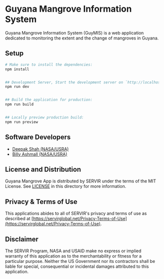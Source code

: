 # Guyana Mangrove Information System
Guyana Mangrove Information System (GuyMIS) is a web application dedicated to monitoring the extent and the change of mangroves in Guyana.

## Setup


```bash
# Make sure to install the dependencies:
npm install


## Development Server, Start the development server on `http://localhost:3000`:
npm run dev


## Build the application for production:
npm run build


## Locally preview production build:
npm run preview

```

## Software Developers
- [Deepak Shah (NASA/USRA)](https://github.com/deepak-shah-np)
- [Billy Ashmall (NASA/USRA)](https://github.com/billyz313)



## License and Distribution

Guyana Mangrove App is distributed by SERVIR under the terms of the MIT License. See
[LICENSE](LICENSE) in this directory for more information.

## Privacy & Terms of Use

This applications abides to all of SERVIR's privacy and terms of use as described
at [https://servirglobal.net/Privacy-Terms-of-Use](https://servirglobal.net/Privacy-Terms-of-Use).

## Disclaimer

The SERVIR Program, NASA and USAID make no express or implied warranty of this application as to the merchantability or
fitness for a particular purpose. Neither the US Government nor its contractors shall be liable for special,
consequential or incidental damages attributed to this application.